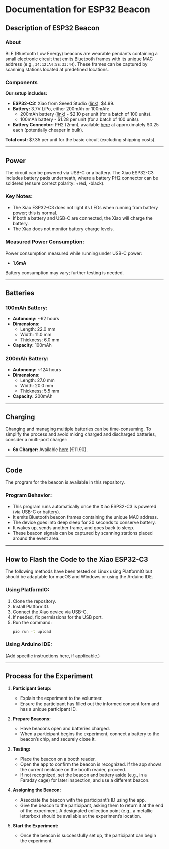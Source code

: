 # Documentation for ESP32 Beacon

## Description of ESP32 Beacon

### About
BLE (Bluetooth Low Energy) beacons are wearable pendants containing a small electronic circuit that emits Bluetooth frames with its unique MAC address (e.g., `34:12:A4:5E:33:44`). These frames can be captured by scanning stations located at predefined locations.

### Components
**Our setup includes:**
- **ESP32-C3:** Xiao from Seeed Studio ([link](https://www.seeedstudio.com/Seeed-XIAO-ESP32C3-p-5431.html)), $4.99.
- **Battery:** 3.7V LiPo, either 200mAh or 100mAh:
  - 200mAh battery ([link](https://www.seeedstudio.com/Seeed-XIAO-ESP32C3-p-5431.html)) - $2.10 per unit (for a batch of 100 units).
  - 100mAh battery - $1.28 per unit (for a batch of 100 units).
- **Battery Connector:** PH2 (2mm), available [here](https://fr.aliexpress.com/item/1005006916797356.html) at approximately $0.25 each (potentially cheaper in bulk).

**Total cost:** $7.35 per unit for the basic circuit (excluding shipping costs).

---

## Power

The circuit can be powered via USB-C or a battery. The Xiao ESP32-C3 includes battery pads underneath, where a battery PH2 connector can be soldered (ensure correct polarity: +red, -black).

### Key Notes:
- The Xiao ESP32-C3 does not light its LEDs when running from battery power; this is normal.
- If both a battery and USB-C are connected, the Xiao will charge the battery.
- The Xiao does not monitor battery charge levels.

### Measured Power Consumption:
Power consumption measured while running under USB-C power:
- **1.6mA**

Battery consumption may vary; further testing is needed.

---

## Batteries

### 100mAh Battery:
- **Autonomy:** ~62 hours
- **Dimensions:**
  - Length: 22.0 mm
  - Width: 11.0 mm
  - Thickness: 6.0 mm
- **Capacity:** 100mAh

### 200mAh Battery:
- **Autonomy:** ~124 hours
- **Dimensions:**
  - Length: 27.0 mm
  - Width: 20.0 mm
  - Thickness: 5.5 mm
- **Capacity:** 200mAh

---

## Charging

Changing and managing multiple batteries can be time-consuming. To simplify the process and avoid mixing charged and discharged batteries, consider a multi-port charger:
- **6x Charger:** Available [here](https://www.drone-fpv-racer.com/en/emax-charger-6-ports-1s-lipo-ph20-7923.html?gQT=1) (€11.90).

---

## Code

The program for the beacon is available in this repository.

### Program Behavior:
- This program runs automatically once the Xiao ESP32-C3 is powered (via USB-C or battery).
- It emits Bluetooth beacon frames containing the unique MAC address.
- The device goes into deep sleep for 30 seconds to conserve battery.
- It wakes up, sends another frame, and goes back to sleep.
- These beacon signals can be captured by scanning stations placed around the event area.

---

## How to Flash the Code to the Xiao ESP32-C3

The following methods have been tested on Linux using PlatformIO but should be adaptable for macOS and Windows or using the Arduino IDE.

### Using PlatformIO:
1. Clone the repository.
2. Install PlatformIO.
3. Connect the Xiao device via USB-C.
4. If needed, fix permissions for the USB port.
5. Run the command:
   ```sh
   pio run -t upload
   ```

### Using Arduino IDE:
(Add specific instructions here, if applicable.)

---

## Process for the Experiment

1. **Participant Setup:**
   - Explain the experiment to the volunteer.
   - Ensure the participant has filled out the informed consent form and has a unique participant ID.

2. **Prepare Beacons:**
   - Have beacons open and batteries charged.
   - When a participant begins the experiment, connect a battery to the beacon’s chip, and securely close it.

3. **Testing:**
   - Place the beacon on a booth reader.
   - Open the app to confirm the beacon is recognized. If the app shows the current necklace on the booth reader, proceed.
   - If not recognized, set the beacon and battery aside (e.g., in a Faraday cage) for later inspection, and use a different beacon.

4. **Assigning the Beacon:**
   - Associate the beacon with the participant’s ID using the app.
   - Give the beacon to the participant, asking them to return it at the end of the experiment. A designated collection point (e.g., a metallic letterbox) should be available at the experiment’s location.

5. **Start the Experiment:**
   - Once the beacon is successfully set up, the participant can begin the experiment.

